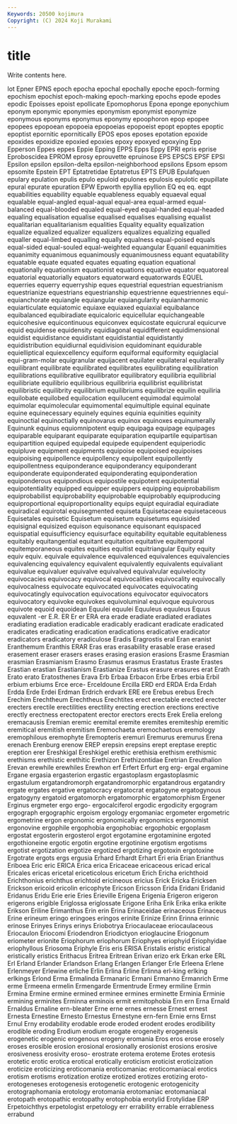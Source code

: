 ```yaml
---
Keywords: 20500 kojimura
Copyright: (C) 2024 Koji Murakami
---
```


# title

Write contents here.



lot Epner
EPNS epoch epocha epochal epochally epoche epoch-forming epochism epochist epoch-making
epoch-marking epochs epode epodes epodic Epoisses epoist epollicate Epomophorus Epona
eponge eponychium eponym eponymic eponymies eponymism eponymist eponymize eponymous eponyms
eponymus eponymy epoophoron epop epopee epopees epopoean epopoeia epopoeias epopoeist
epopt epoptes epoptic epoptist epornitic epornitically EPOS epos eposes epotation
epoxide epoxides epoxidize epoxied epoxies epoxy epoxyed epoxying Epp Epperson
Eppes eppes Eppie Epping EPPS Epps Eppy EPRI epris eprise
Eproboscidea EPROM eprosy eprouvette epruinose EPS EPSCS EPSF EPSI Epsilon
epsilon epsilon-delta epsilon-neighborhood epsilons Epsom epsom epsomite Epstein EPT Eptatretidae
Eptatretus EPTS EPUB Epulafquen epulary epulation epulis epulo epuloid epulones
epulosis epulotic epupillate epural epurate epuration EPW Epworth epyllia epyllion
EQ eq eq. eqpt equabilities equability equable equableness equably equaeval
equal equalable equal-angled equal-aqual equal-area equal-armed equal-balanced equal-blooded equaled equal-eyed
equal-handed equal-headed equaling equalisation equalise equalised equalises equalising equalist equalitarian
equalitarianism equalities Equality equality equalization equalize equalized equalizer equalizers equalizes
equalizing equalled equaller equal-limbed equalling equally equalness equal-poised equals equal-sided
equal-souled equal-weighted equangular Equanil equanimities equanimity equanimous equanimously equanimousness equant
equatability equatable equate equated equates equating equation equational equationally equationism
equationist equations equative equator equatoreal equatorial equatorially equators equatorward equatorwards
EQUEL equerries equerry equerryship eques equestrial equestrian equestrianism equestrianize equestrians
equestrianship equestrienne equestriennes equi- equianchorate equiangle equiangular equiangularity equianharmonic equiarticulate
equiatomic equiaxe equiaxed equiaxial equibalance equibalanced equibiradiate equicaloric equicellular equichangeable
equicohesive equicontinuous equiconvex equicostate equicrural equicurve equid equidense equidensity equidiagonal
equidifferent equidimensional equidist equidistance equidistant equidistantial equidistantly equidistribution equidiurnal equidivision
equidominant equidurable equielliptical equiexcellency equiform equiformal equiformity equiglacial equi-gram-molar equigranular
equijacent equilater equilateral equilaterally equilibrant equilibrate equilibrated equilibrates equilibrating equilibration
equilibrations equilibrative equilibrator equilibratory equilibria equilibrial equilibriate equilibrio equilibrious equilibriria
equilibrist equilibristat equilibristic equilibrity equilibrium equilibriums equilibrize equilin equiliria equilobate
equilobed equilocation equilucent equimodal equimolal equimolar equimolecular equimomental equimultiple equinal
equinate equine equinecessary equinely equines equinia equinities equinity equinoctial equinoctially
equinovarus equinox equinoxes equinumerally Equinunk equinus equiomnipotent equip equipaga equipage
equipages equiparable equiparant equiparate equiparation equipartile equipartisan equipartition equiped equipedal
equipede equipendent equiperiodic equipluve equipment equipments equipoise equipoised equipoises equipoising
equipollence equipollency equipollent equipollently equipollentness equiponderance equiponderancy equiponderant equiponderate equiponderated
equiponderating equiponderation equiponderous equipondious equipostile equipotent equipotential equipotentiality equipped equipper
equippers equipping equiprobabilism equiprobabilist equiprobability equiprobable equiprobably equiproducing equiproportional equiproportionality
equips equipt equiradial equiradiate equiradical equirotal equisegmented equiseta Equisetaceae equisetaceous
Equisetales equisetic Equisetum equisetum equisetums equisided equisignal equisized equison equisonance
equisonant equispaced equispatial equisufficiency equisurface equitability equitable equitableness equitably equitangential
equitant equitation equitative equitemporal equitemporaneous equites equities equitist equitriangular Equity
equity equiv equiv. equivale equivalence equivalenced equivalences equivalencies equivalencing equivalency
equivalent equivalently equivalents equivaliant equivalue equivaluer equivalve equivalved equivalvular equivelocity
equivocacies equivocacy equivocal equivocalities equivocality equivocally equivocalness equivocate equivocated equivocates
equivocating equivocatingly equivocation equivocations equivocator equivocators equivocatory equivoke equivokes equivoluminal
equivoque equivorous equivote equoid equoidean Equulei equulei Equuleus equuleus Equus
equvalent -er E.R. ER Er er ERA era erade eradiate
eradiated eradiates eradiating eradiation eradicable eradicably eradicant eradicate eradicated eradicates
eradicating eradication eradications eradicative eradicator eradicators eradicatory eradiculose Eradis Eragrostis
eral Eran eranist Eranthemum Eranthis ERAR Eras eras erasability erasable
erase erased erasement eraser erasers erases erasing erasion erasions Erasme
Erasmian erasmian Erasmianism Erasmo Erasmus erasmus Erastatus Eraste Erastes Erastian
erastian Erastianism Erastianize Erastus erasure erasures erat Erath Erato erato
Eratosthenes Erava Erb Erbaa Erbacon Erbe Erbes erbia Erbil erbium
erbiums Erce erce- Erceldoune Ercilla ERD erd ERDA Erda Erdah
Erdda Erde Erdei Erdman Erdrich erdvark ERE ere Erebus erebus
Erech Erechim Erechtheum Erechtheus Erechtites erect erectable erected erecter erecters
erectile erectilities erectility erecting erection erections erective erectly erectness erectopatent
erector erectors erects Erek Erelia erelong eremacausis Eremian eremic eremital
eremite eremites eremiteship eremitic eremitical eremitish eremitism Eremochaeta eremochaetous eremology
eremophilous eremophyte Eremopteris eremuri Eremurus eremurus Erena erenach Erenburg erenow
EREP erepsin erepsins erept ereptase ereptic ereption erer Ereshkigal Ereshkigel
erethic erethisia erethism erethismic erethisms erethistic erethitic Erethizon Erethizontidae Eretrian
Ereuthalion Erevan erewhile erewhiles Erewhon erf Erfert Erfurt erg erg-
ergal ergamine Ergane ergasia ergasterion ergastic ergastoplasm ergastoplasmic ergastulum ergatandromorph
ergatandromorphic ergatandrous ergatandry ergate ergates ergative ergatocracy ergatocrat ergatogyne ergatogynous
ergatogyny ergatoid ergatomorph ergatomorphic ergatomorphism Ergener Erginus ergmeter ergo ergo-
ergocalciferol ergodic ergodicity ergogram ergograph ergographic ergoism ergology ergomaniac ergometer
ergometric ergometrine ergon ergonomic ergonomically ergonomics ergonomist ergonovine ergophile ergophobia
ergophobiac ergophobic ergoplasm ergostat ergosterin ergosterol ergot ergotamine ergotaminine ergoted
ergothioneine ergotic ergotin ergotine ergotinine ergotism ergotisms ergotist ergotization ergotize
ergotized ergotizing ergotoxin ergotoxine Ergotrate ergots ergs ergusia Erhard Erhardt
Erhart Eri eria Erian Erianthus Eriboea Eric eric ERICA Erica
erica Ericaceae ericaceous ericad erical Ericales ericas ericetal ericeticolous ericetum
Erich Ericha erichthoid Erichthonius erichthus erichtoid ericineous ericius Erick Ericka
Ericksen Erickson ericoid ericolin ericophyte Ericson Ericsson Erida Eridani Eridanid
Eridanus Eridu Erie erie Eries Erieville Erigena Erigenia Erigeron erigeron
erigerons erigible Eriglossa eriglossate Erigone Eriha Erik Erika erika erikite
Erikson Eriline Erimanthus Erin erin Erina Erinaceidae erinaceous Erinaceus Erine
erineum eringo eringoes eringos erinite Erinize Erinn Erinna erinnic erinose
Erinyes Erinys erinys Eriobotrya Eriocaulaceae eriocaulaceous Eriocaulon Eriocomi Eriodendron Eriodictyon
erioglaucine Eriogonum eriometer erionite Eriophorum eriophorum Eriophyes eriophyid Eriophyidae eriophyllous
Eriosoma Eriphyle Eris eris ERISA Eristalis eristic eristical eristically eristics
Erithacus Eritrea Eritrean Erivan erizo erk Erkan erke ERL Erl
Erland Erlander Erlandson Erlang Erlangen Erlanger Erle Erleena Erlene Erlenmeyer
Erlewine erliche Erlin Erlina Erline Erlinna erl-king erlking erlkings Erlond
Erma Ermalinda Ermanaric Ermani Ermanno Ermanrich Erme erme Ermeena ermelin
Ermengarde Ermentrude Ermey ermiline Ermin Ermina Ermine ermine ermined erminee
ermines erminette Erminia Erminie ermining erminites Erminna erminois ermit ermitophobia
Ern ern Erna Ernald Ernaldus Ernaline ern-bleater Erne erne ernes
ernesse Ernest ernest Ernesta Ernestine Ernesto Ernestus Ernestyne ern-fern Ernie
erns Ernst Ernul Erny erodability erodable erode eroded erodent erodes
erodibility erodible eroding Erodium erodium erogate erogeneity erogenesis erogenetic erogenic
erogenous erogeny eromania Eros eros erose erosely eroses erosible erosion
erosional erosionally erosionist erosions erosive erosiveness erosivity eroso- erostrate erotema
eroteme Erotes erotesis erotetic erotic erotica erotical erotically eroticism eroticist
eroticization eroticize eroticizing eroticomania eroticomaniac eroticomaniacal erotics erotism erotisms erotization
erotize erotized erotizes erotizing eroto- erotogeneses erotogenesis erotogenetic erotogenic erotogenicity
erotographomania erotology erotomania erotomaniac erotomaniacal erotopath erotopathic erotopathy erotophobia erotylid
Erotylidae ERP Erpetoichthys erpetologist erpetology err errability errable errableness errabund
